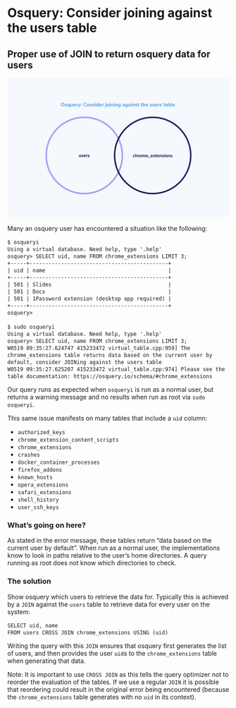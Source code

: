 # Osquery: Consider joining against the users table

## Proper use of JOIN to return osquery data for users

![Osquery: Consider joining against the users table](../website/assets/images/articles/osquery-consider-joining-against-the-users-table-cover-700x437@2x.jpeg)

Many an osquery user has encountered a situation like the following:

```
$ osqueryi
Using a virtual database. Need help, type '.help'
osquery> SELECT uid, name FROM chrome_extensions LIMIT 3;
+-----+--------------------------------------------+
| uid | name                                       |
+-----+--------------------------------------------+
| 501 | Slides                                     |
| 501 | Docs                                       |
| 501 | 1Password extension (desktop app required) |
+-----+--------------------------------------------+
osquery>

$ sudo osqueryi
Using a virtual database. Need help, type '.help'
osquery> SELECT uid, name FROM chrome_extensions LIMIT 3;
W0519 09:35:27.624747 415233472 virtual_table.cpp:959] The chrome_extensions table returns data based on the current user by default, consider JOINing against the users table
W0519 09:35:27.625207 415233472 virtual_table.cpp:974] Please see the table documentation: https://osquery.io/schema/#chrome_extensions
```

Our query runs as expected when `osqueryi` is run as a normal user, but returns a warning message and no results when run as root via `sudo osqueryi`.

This same issue manifests on many tables that include a `uid` column:

- `authorized_keys`
- `chrome_extension_content_scripts`
- `chrome_extensions`
- `crashes`
- `docker_container_processes`
- `firefox_addons`
- `known_hosts`
- `opera_extensions`
- `safari_extensions`
- `shell_history`
- `user_ssh_keys`

### What’s going on here?

As stated in the error message, these tables return “data based on the current user by default”. When run as a normal user, the implementations know to look in paths relative to the user’s home directories. A query running as root does not know which directories to check.

### The solution

Show osquery which users to retrieve the data for. Typically this is achieved by a `JOIN` against the `users` table to retrieve data for every user on the system:

```
SELECT uid, name
FROM users CROSS JOIN chrome_extensions USING (uid)
```

Writing the query with this `JOIN` ensures that osquery first generates the list of users, and then provides the user `uid`s to the `chrome_extensions` table when generating that data.

Note: It is important to use `CROSS JOIN` as this tells the query optimizer not to reorder the evaluation of the tables. If we use a regular `JOIN` it is possible that reordering could result in the original error being encountered (because the `chrome_extensions` table generates with no `uid` in its context).

<meta name="category" value="guides">
<meta name="authorGitHubUsername" value="zwass">
<meta name="authorFullName" value="Zach Wasserman">
<meta name="publishedOn" value="2021-05-06">
<meta name="articleTitle" value="Osquery: Consider joining against the users table">
<meta name="articleImageUrl" value="../website/assets/images/articles/osquery-consider-joining-against-the-users-table-cover-700x437@2x.jpeg">
